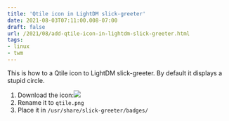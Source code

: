 ```yaml
---
title: 'Qtile icon in LightDM slick-greeter'
date: 2021-08-03T07:11:00.008-07:00
draft: false
url: /2021/08/add-qtile-icon-in-lightdm-slick-greeter.html
tags: 
- linux
- twm
---
```


This is how to a Qtile icon to LightDM slick-greeter. By default it displays a stupid circle.

1.  Download the icon:[![](https://1.bp.blogspot.com/-uJs5oKgj-mw/YQlOQng1HUI/AAAAAAAAK8s/Q2qZg7HgVrU5vlhnQBOft5RHVCokju9-gCLcBGAsYHQ/s0/icon.png)](https://1.bp.blogspot.com/-uJs5oKgj-mw/YQlOQng1HUI/AAAAAAAAK8s/Q2qZg7HgVrU5vlhnQBOft5RHVCokju9-gCLcBGAsYHQ/s22/icon.png)
2.  Rename it to `qtile.png`
3.  Place it in `/usr/share/slick-greeter/badges/`
